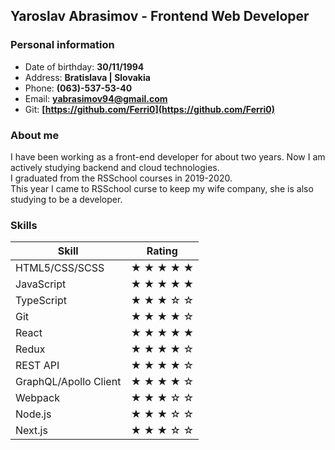 ## Yaroslav Abrasimov - Frontend Web Developer

### Personal information
- Date of birthday: **30/11/1994**
- Address: **Bratislava | Slovakia**
- Phone: **(063)-537-53-40**
- Email: **[yabrasimov94@gmail.com](mailto:yabrasimov94@gmail.com)**
- Git: **[https://github.com/Ferri0](https://github.com/Ferri0)**

### About me
I have been working as a front-end developer for about two years. Now I am actively studying backend and cloud technologies.  
I graduated from the RSSchool courses in 2019-2020.  
This year I came to RSSchool curse to keep my wife company, she is also studying to be a developer.

### Skills
| Skill                 | Rating                     |
|-----------------------|----------------------------|
| HTML5/CSS/SCSS        | ★ ★ ★ ★ ★                  |
| JavaScript            | ★ ★ ★ ★ ★                  |
| TypeScript            | ★ ★ ★ ☆ ☆                  |
| Git                   | ★ ★ ★ ★ ☆                  |
| React                 | ★ ★ ★ ★ ★                  |
| Redux                 | ★ ★ ★ ★ ☆                  |
| REST API              | ★ ★ ★ ★ ☆                  |
| GraphQL/Apollo Client | ★ ★ ★ ★ ☆                  |
| Webpack               | ★ ★ ★ ☆ ☆                  |
| Node.js               | ★ ★ ★ ☆ ☆                  |
| Next.js               | ★ ★ ★ ☆ ☆                  |

